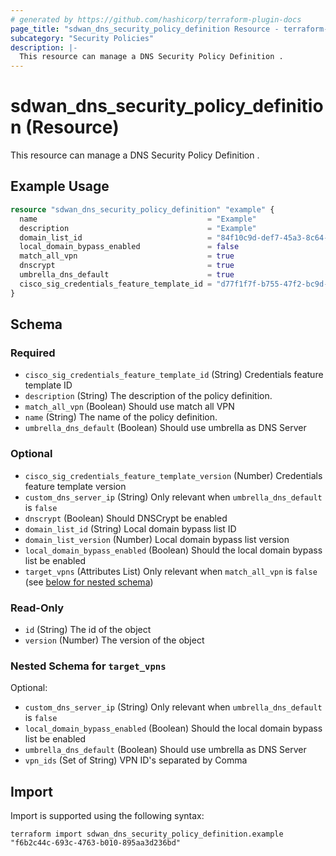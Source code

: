 ```yaml
---
# generated by https://github.com/hashicorp/terraform-plugin-docs
page_title: "sdwan_dns_security_policy_definition Resource - terraform-provider-sdwan"
subcategory: "Security Policies"
description: |-
  This resource can manage a DNS Security Policy Definition .
---
```


# sdwan_dns_security_policy_definition (Resource)

This resource can manage a DNS Security Policy Definition .

## Example Usage

```terraform
resource "sdwan_dns_security_policy_definition" "example" {
  name                                      = "Example"
  description                               = "Example"
  domain_list_id                            = "84f10c9d-def7-45a3-8c64-6df26163c861"
  local_domain_bypass_enabled               = false
  match_all_vpn                             = true
  dnscrypt                                  = true
  umbrella_dns_default                      = true
  cisco_sig_credentials_feature_template_id = "d77f1f7f-b755-47f2-bc9d-8af572f3bf4b"
}
```

<!-- schema generated by tfplugindocs -->
## Schema

### Required

- `cisco_sig_credentials_feature_template_id` (String) Credentials feature template ID
- `description` (String) The description of the policy definition.
- `match_all_vpn` (Boolean) Should use match all VPN
- `name` (String) The name of the policy definition.
- `umbrella_dns_default` (Boolean) Should use umbrella as DNS Server

### Optional

- `cisco_sig_credentials_feature_template_version` (Number) Credentials feature template version
- `custom_dns_server_ip` (String) Only relevant when `umbrella_dns_default` is `false`
- `dnscrypt` (Boolean) Should DNSCrypt be enabled
- `domain_list_id` (String) Local domain bypass list ID
- `domain_list_version` (Number) Local domain bypass list version
- `local_domain_bypass_enabled` (Boolean) Should the local domain bypass list be enabled
- `target_vpns` (Attributes List) Only relevant when `match_all_vpn` is `false` (see [below for nested schema](#nestedatt--target_vpns))

### Read-Only

- `id` (String) The id of the object
- `version` (Number) The version of the object

<a id="nestedatt--target_vpns"></a>
### Nested Schema for `target_vpns`

Optional:

- `custom_dns_server_ip` (String) Only relevant when `umbrella_dns_default` is `false`
- `local_domain_bypass_enabled` (Boolean) Should the local domain bypass list be enabled
- `umbrella_dns_default` (Boolean) Should use umbrella as DNS Server
- `vpn_ids` (Set of String) VPN ID's separated by Comma

## Import

Import is supported using the following syntax:

```shell
terraform import sdwan_dns_security_policy_definition.example "f6b2c44c-693c-4763-b010-895aa3d236bd"
```
